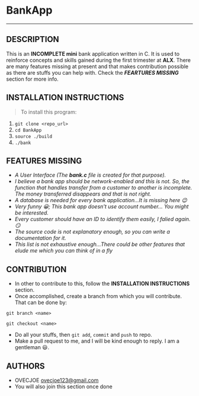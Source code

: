 # BankApp
---
## DESCRIPTION
This is an **INCOMPLETE mini** bank application written in C. It is used to reinforce concepts and skills gained during the first trimester at **ALX**. There are many features missing at present and that makes contribution possible as there are stuffs you can help with. Check the **_FEARTURES MISSING_** section for more info.
## INSTALLATION INSTRUCTIONS
> To install this program:
1. `git clone <repo_url>`
2. `cd BankApp`
3. `source ./build`
4. `./bank`
## FEATURES MISSING
- _A User Interface (The **bank.c** file is created for that purpose)._
- _I believe a bank app should be network-enabled and this is not. So, the function that handles transfer from a customer to another is incomplete. The money transferred disappears and that is not right._
- _A database is needed for every bank application...It is missing here :wink:_
- _Very funny :grinning:; This bank app doesn't use account number... You might be interested._
- _Every customer should have an ID to identify them easily, I falied again.:smirk:_
- _The source code is not explanatory enough, so you can write a documentation for it._
- _This list is not exhaustive enough...There could be other features that elude me which you can think of in a fly_
## CONTRIBUTION
- In other to contribute to this, follow the **INSTALLATION INSTRUCTIONS** section.
- Once accomplished, create a branch from which you will contribute. That can be done by:

```
git branch <name>

git checkout <name>
```
- Do all your stuffs, then `git add`, `commit` and `push` to repo.
- Make a pull request to me, and I will be kind enough to reply. I am a gentleman :smiley:.
## AUTHORS
- OVECJOE <ovecjoe123@gmail.com>
- You will also join this section once done

